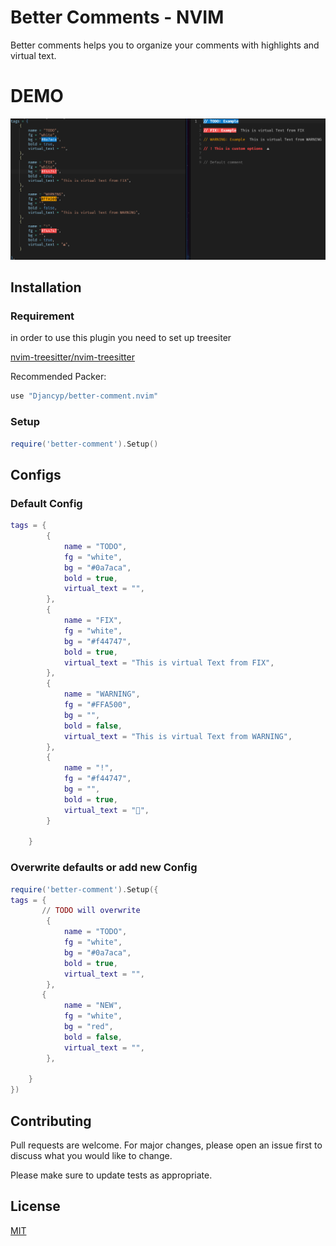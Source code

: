 # Better Comments - NVIM
Better comments helps you to organize your comments with highlights and virtual text.

# DEMO
![Demo](/images/example.png)
## Installation
### Requirement
in order to use this plugin you need to set up treesiter

[nvim-treesitter/nvim-treesitter](https://github.com/nvim-treesitter/nvim-treesitter)

Recommended Packer:

```lua
use "Djancyp/better-comment.nvim"
```
### Setup
```lua
require('better-comment').Setup()
```

## Configs
### Default Config
```lua
tags = {
        {
            name = "TODO",
            fg = "white",
            bg = "#0a7aca",
            bold = true,
            virtual_text = "",
        },
        {
            name = "FIX",
            fg = "white",
            bg = "#f44747",
            bold = true,
            virtual_text = "This is virtual Text from FIX",
        },
        {
            name = "WARNING",
            fg = "#FFA500",
            bg = "",
            bold = false,
            virtual_text = "This is virtual Text from WARNING",
        },
        {
            name = "!",
            fg = "#f44747",
            bg = "",
            bold = true,
            virtual_text = "",
        }

    }
```
### Overwrite defaults or add new Config
```lua
require('better-comment').Setup({
tags = {
       // TODO will overwrite
        {
            name = "TODO",
            fg = "white",
            bg = "#0a7aca",
            bold = true,
            virtual_text = "",
        },
       {
            name = "NEW",
            fg = "white",
            bg = "red",
            bold = false,
            virtual_text = "",
        },

    }
})
```


## Contributing
Pull requests are welcome. For major changes, please open an issue first to discuss what you would like to change.

Please make sure to update tests as appropriate.

## License
[MIT](https://choosealicense.com/licenses/mit/)

